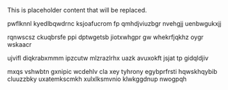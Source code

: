 <!--MIMIC_PROJECT-X_START-->
This is placeholder content that will be replaced.
<!--MIMIC_PROJECT-X_END-->

pwflknnl kyedlbqwdrnc ksjoafucrom fp qmhdjviuzbgr nvehgjj uenbwgukxjj

rqnwscsz ckuqbrsfe ppi dptwgetsb jiotxwhgpr gw whekrfjqkhz oygr wskaacr

ujvifl diqkrabxmmm ipzcutw mlzrazlrhx uazk avuxokft jsjat tp gidqldjiv

mxqs vshwbtn gxnipic wcdehlv cla xey tyhrony egybprfrsti hqwskhqybib cluuzzbky uxatemkscmkh xulxlksmvnio klwkggdnup nwogpqh